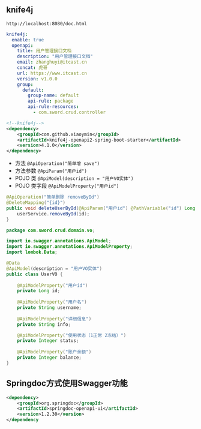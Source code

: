 ## knife4j

```
http://localhost:8080/doc.html
```

```yml
knife4j:
  enable: true
  openapi:
    title: 用户管理接口文档
    description: "用户管理接口文档"
    email: zhanghuyi@itcast.cn
    concat: 虎哥
    url: https://www.itcast.cn
    version: v1.0.0
    group:
      default:
        group-name: default
        api-rule: package
        api-rule-resources:
          - com.sword.crud.controller
```
```xml
<!--knife4j-->
<dependency>
    <groupId>com.github.xiaoymin</groupId>
    <artifactId>knife4j-openapi2-spring-boot-starter</artifactId>
    <version>4.1.0</version>
</dependency>
```

- 方法 `@ApiOperation("简单增 save")`
- 方法参数 `@ApiParam("用户id")`
- POJO 类 `@ApiModel(description = "用户VO实体")`
- POJO 类字段 `@ApiModelProperty("用户id")`
```java
@ApiOperation("简单删除 removeById")
@DeleteMapping("{id}")
public void deleteUserById(@ApiParam("用户id") @PathVariable("id") Long id){
    userService.removeById(id);
}
```
```java
package com.sword.crud.domain.vo;

import io.swagger.annotations.ApiModel;
import io.swagger.annotations.ApiModelProperty;
import lombok.Data;

@Data
@ApiModel(description = "用户VO实体")
public class UserVO {
    
    @ApiModelProperty("用户id")
    private Long id;
    
    @ApiModelProperty("用户名")
    private String username;
    
    @ApiModelProperty("详细信息")
    private String info;

    @ApiModelProperty("使用状态（1正常 2冻结）")
    private Integer status;
    
    @ApiModelProperty("账户余额")
    private Integer balance;
}

```

## Springdoc方式使用Swagger功能

```xml
<dependency>
	<groupId>org.springdoc</groupId>
	<artifactId>springdoc-openapi-ui</artifactId>
	<version>1.2.30</version> 
</dependency
```